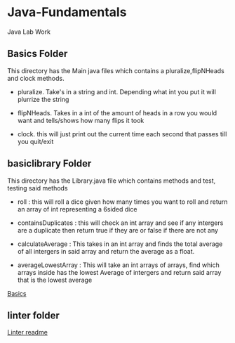 # Java-Fundamentals
Java Lab Work

## Basics Folder

This directory has the Main java files which contains a pluralize,flipNHeads and clock methods.

- pluralize. Take's in a string and int. Depending what int you put it will plurrize the string  

- flipNHeads. Takes in a int of the amount of heads in a row you would want and tells/shows how many flips it took  

- clock. this will just print out the current time each second that passes till you quit/exit  

## basiclibrary Folder
This directory has the Library.java file which contains methods and test, testing said methods

- roll : this will roll a dice given how many times you want to roll and return an array of int representing a 6sided dice  

- containsDuplicates : this will check an int array and see if any intergers are a duplicate then return true if they are or false if there are not any  

- calculateAverage : This takes in an int array and finds the total average of all intergers in said array and return the average as a float.  

- averageLowestArray : This  will take an int arrays of arrays, find which arrays inside has the lowest Average of intergers and return said array that is the lowest average  

[Basics](./basics/Main.java)


## linter folder

[Linter readme](./linter/README.md)  


